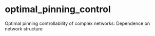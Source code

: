 # optimal_pinning_control
Optimal pinning controllability of complex networks: Dependence on network structure
